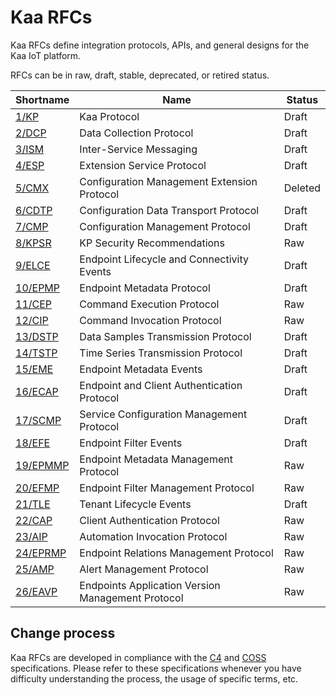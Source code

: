 # Kaa RFCs

Kaa RFCs define integration protocols, APIs, and general designs for the Kaa IoT platform.

RFCs can be in raw, draft, stable, deprecated, or retired status.

| Shortname                  | Name                                              | Status  |
|----------------------------|---------------------------------------------------|---------|
| [1/KP](0001/README.md)     | Kaa Protocol                                      | Draft   |
| [2/DCP](0002/README.md)    | Data Collection Protocol                          | Draft   |
| [3/ISM](0003/README.md)    | Inter-Service Messaging                           | Draft   |
| [4/ESP](0004/README.md)    | Extension Service Protocol                        | Draft   |
| [5/CMX](0005/README.md)    | Configuration Management Extension Protocol       | Deleted |
| [6/CDTP](0006/README.md)   | Configuration Data Transport Protocol             | Draft   |
| [7/CMP](0007/README.md)    | Configuration Management Protocol                 | Draft   |
| [8/KPSR](0008/README.md)   | KP Security Recommendations                       | Raw     |
| [9/ELCE](0009/README.md)   | Endpoint Lifecycle and Connectivity Events        | Draft   |
| [10/EPMP](0010/README.md)  | Endpoint Metadata Protocol                        | Draft   |
| [11/CEP](0011/README.md)   | Command Execution Protocol                        | Raw     |
| [12/CIP](0012/README.md)   | Command Invocation Protocol                       | Raw     |
| [13/DSTP](0013/README.md)  | Data Samples Transmission Protocol                | Draft   |
| [14/TSTP](0014/README.md)  | Time Series Transmission Protocol                 | Draft   |
| [15/EME](0015/README.md)   | Endpoint Metadata Events                          | Draft   |
| [16/ECAP](0016/README.md)  | Endpoint and Client Authentication Protocol       | Draft   |
| [17/SCMP](0017/README.md)  | Service Configuration Management Protocol         | Draft   |
| [18/EFE](0018/README.md)   | Endpoint Filter Events                            | Draft   |
| [19/EPMMP](0019/README.md) | Endpoint Metadata Management Protocol             | Raw     |
| [20/EFMP](0020/README.md)  | Endpoint Filter Management Protocol               | Raw     |
| [21/TLE](0021/README.md)   | Tenant Lifecycle Events                           | Draft   |
| [22/CAP](0022/README.md)   | Client Authentication Protocol                    | Raw     |
| [23/AIP](0023/README.md)   | Automation Invocation Protocol                    | Raw     |
| [24/EPRMP](0024/README.md) | Endpoint Relations Management Protocol            | Raw     |
| [25/AMP](0025/README.md)   | Alert Management Protocol                         | Raw     |
| [26/EAVP](0026/README.md)  | Endpoints Application Version Management Protocol | Raw     |

## Change process

Kaa RFCs are developed in compliance with the [C4](https://rfc.zeromq.org/spec:42/C4/)
and [COSS](https://rfc.unprotocols.org/spec:2/COSS/) specifications.
Please refer to these specifications whenever you have difficulty understanding the process, the
usage of specific terms, etc.
